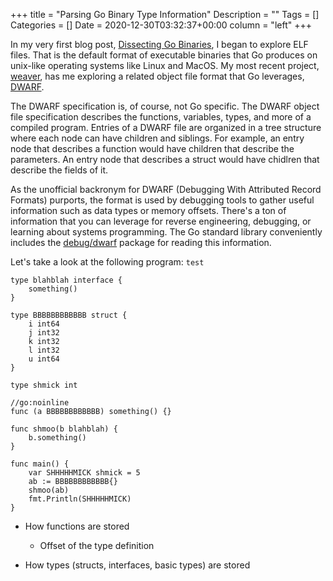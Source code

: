 +++
title = "Parsing Go Binary Type Information"
Description = ""
Tags = []
Categories = []
Date = 2020-12-30T03:32:37+00:00
column = "left"
+++

<!-- Intro -->

In my very first blog post, [Dissecting Go Binaries](/blog/dissecting-go-binaries), I began to explore ELF files. That is the default format of executable binaries that Go produces on unix-like operating systems like Linux and MacOS. My most recent project, [weaver](https://github.com/grantseltzer/weaver), has me exploring a related object file format that Go leverages, [DWARF](http://dwarfstd.org/).

<!-- What is DWARF? -->

The DWARF specification is, of course, not Go specific. The DWARF object file specification describes the functions, variables, types, and more of a compiled program. Entries of a DWARF file are organized in a tree structure where each node can have children and siblings. For example, an entry node that describes a function would have children that describe the parameters. An entry node that describes a struct would have chidlren that describe the fields of it.

As the unofficial backronym for DWARF (Debugging With Attributed Record Formats) purports, the format is used by debugging tools to gather useful information such as data types or memory offsets. There's a ton of information that you can leverage for reverse engineering, debugging, or learning about systems programming. The Go standard library conveniently includes the [debug/dwarf](https://golang.org/pkg/debug/dwarf/) package for reading this information.

Let's take a look at the following program:
`test`

```
type blahblah interface {
	something()
}

type BBBBBBBBBBBB struct {
	i int64
	j int32
	k int32
	l int32
	u int64
}

type shmick int

//go:noinline
func (a BBBBBBBBBBBB) something() {}

func shmoo(b blahblah) {
	b.something()
}

func main() {
	var SHHHHHMICK shmick = 5
	ab := BBBBBBBBBBBB{}
	shmoo(ab)
	fmt.Println(SHHHHHMICK)
}

```

<!-- How to parse using debug/dwarf -->

- How functions are stored 
  - Offset of the type definition

- How types (structs, interfaces, basic types) are stored 

<!-- Higher level wrapper i'm writing -->
